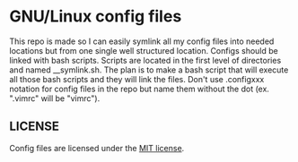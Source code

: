 # GNU/Linux config files

This repo is made so I can easily symlink all my config files into needed locations
but from one single well structured location. Configs should be linked with bash
scripts. Scripts are located in the first level of directories and named \_\_symlink.sh.
The plan is to make a bash script that will execute all those bash scripts and they
will link the files. Don't use .configxxx notation for config files in the repo but 
name them without the dot (ex. ".vimrc" will be "vimrc").


## LICENSE
Config files are licensed under the [MIT license](./LICENSE.md).


